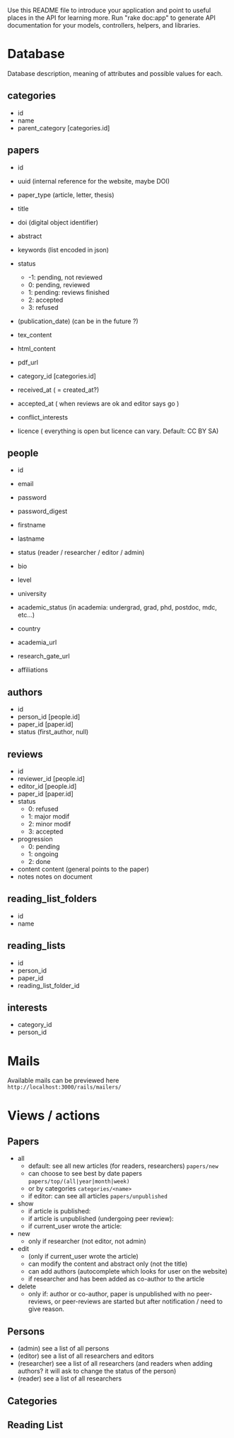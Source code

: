 Use this README file to introduce your application and point to useful places in the API for learning more.
Run "rake doc:app" to generate API documentation for your models, controllers, helpers, and libraries.

# Database
Database description, meaning of attributes and possible values for each.

## categories
 * id
 * name
 * parent_category [categories.id]


## papers
 * id
 * uuid              (internal reference for the website, maybe DOI)
 * paper_type        (article, letter, thesis)
 * title
 * doi               (digital object identifier)
 * abstract
 * keywords          (list encoded in json)
 * status
    * -1: pending, not reviewed
    * 0: pending, reviewed
    * 1: pending: reviews finished
    * 2: accepted
    * 3: refused
 * (publication_date)  (can be in the future ?)
 * tex_content
 * html_content
 * pdf_url
 * category_id   [categories.id]

 * received_at ( = created_at?)
 * accepted_at ( when reviews are ok and editor says go )
 * conflict_interests
 * licence ( everything is open but licence can vary. Default: CC BY SA)


## people
 * id
 * email
 * password
 * password_digest
 * firstname
 * lastname
 * status  (reader / researcher / editor / admin)
 * bio
 * level    
 * university
 * academic_status  (in academia: undergrad, grad, phd, postdoc, mdc, etc...)
 * country
 * academia_url
 * research_gate_url

 * affiliations


## authors
 * id
 * person_id   [people.id]
 * paper_id    [paper.id]
 * status      (first_author, null)


## reviews
 * id
 * reviewer_id   [people.id]
 * editor_id   [people.id]
 * paper_id    [paper.id]
 * status     
     * 0: refused
     * 1: major modif
     * 2: minor modif
     * 3: accepted
 * progression
     * 0: pending
     * 1: ongoing
     * 2: done
 * content     content (general points to the paper)
 * notes       notes on document


## reading_list_folders
 * id
 * name


## reading_lists
 * id
 * person_id
 * paper_id
 * reading_list_folder_id


## interests
 * category_id
 * person_id


# Mails
Available mails can be previewed here ` http://localhost:3000/rails/mailers/`


# Views / actions

## Papers
 * all
   * default: see all new articles (for readers, researchers)
   `papers/new`
   * can choose to see best by date papers
   `papers/top/(all|year|month|week)`
   * or by categories
   `categories/<name>`
   * if editor: can see all articles
    `papers/unpublished`
 * show
   * if article is published:
   * if article is unpublished (undergoing peer review):
   * if current_user wrote the article:
 * new
   * only if researcher (not editor, not admin)
 * edit
   * (only if current_user wrote the article)
   * can modify the content and abstract only (not the title)
   * can add authors (autocomplete which looks for user on the website)
   * if researcher and has been added as co-author to the article
 * delete
   * only if: author or co-author, paper is unpublished with no peer-reviews, or peer-reviews are started but after notification / need to give reason.

## Persons
 * (admin) see a list of all persons
 * (editor) see a list of all researchers and editors
 * (researcher) see a list of all researchers (and readers when adding authors? it will ask to change the status of the person)
 * (reader) see a list of all researchers

## Categories



## Reading List
